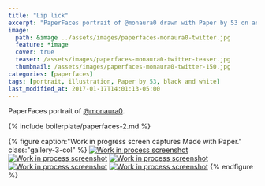 ```yaml
---
title: "Lip lick"
excerpt: "PaperFaces portrait of @monaura0 drawn with Paper by 53 on an iPad."
image: 
  path: &image ../assets/images/paperfaces-monaura0-twitter.jpg 
  feature: *image
  cover: true
  teaser: /assets/images/paperfaces-monaura0-twitter-teaser.jpg
  thumbnail: /assets/images/paperfaces-monaura0-twitter-150.jpg
categories: [paperfaces]
tags: [portrait, illustration, Paper by 53, black and white]
last_modified_at: 2017-01-17T14:01:13-05:00
---
```


PaperFaces portrait of [@monaura0](https://twitter.com/monaura0).

{% include boilerplate/paperfaces-2.md %}

{% figure caption:"Work in progress screen captures Made with Paper." class:"gallery-3-col" %}
[![Work in process screenshot](/assets/images/paperfaces-monaura0-process-1-600.jpg)](/assets/images/paperfaces-monaura0-process-1-lg.jpg)
[![Work in process screenshot](/assets/images/paperfaces-monaura0-process-2-600.jpg)](/assets/images/paperfaces-monaura0-process-2-lg.jpg)
[![Work in process screenshot](/assets/images/paperfaces-monaura0-process-3-600.jpg)](/assets/images/paperfaces-monaura0-process-3-lg.jpg)
[![Work in process screenshot](/assets/images/paperfaces-monaura0-process-4-600.jpg)](/assets/images/paperfaces-monaura0-process-4-lg.jpg)
[![Work in process screenshot](/assets/images/paperfaces-monaura0-process-5-600.jpg)](/assets/images/paperfaces-monaura0-process-5-lg.jpg)
{% endfigure %}
